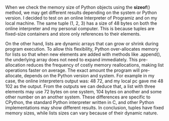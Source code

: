 When we check the memory size of Python objects using the __sizeof__() method, we may get different results depending on the system or Python version. I decided to test on an online Interpreter of Programiz and on my local machine. The same tuple (1, 2, 3) has a size of 48 bytes on both the online interpreter and my personal computer. This is because tuples are fixed-size containers and store only references to their elements. 

On the other hand, lists are dynamic arrays that can grow or shrink during program execution. To allow this flexibility, Python over-allocates memory for lists so that when new elements are added with methods like .append(), the underlying array does not need to expand immediately. This pre-allocation reduces the frequency of costly memory reallocations, making list operations faster on average. The exact amount the program will pre-allocate, depends on the Python version and system. For example in my case, the online interpreters output was: 48 72, and my local pc gave me 48 102 as the output. From the outputs we can deduce that, a list with three elements may use 72 bytes on one system, 104 bytes on another and some other number on an another system. These differences are specific to CPython, the standard Python interpreter written in C, and other Python implementations may show different results. In conclusion, tuples have fixed memory sizes, while lists sizes can vary because of their dynamic nature.